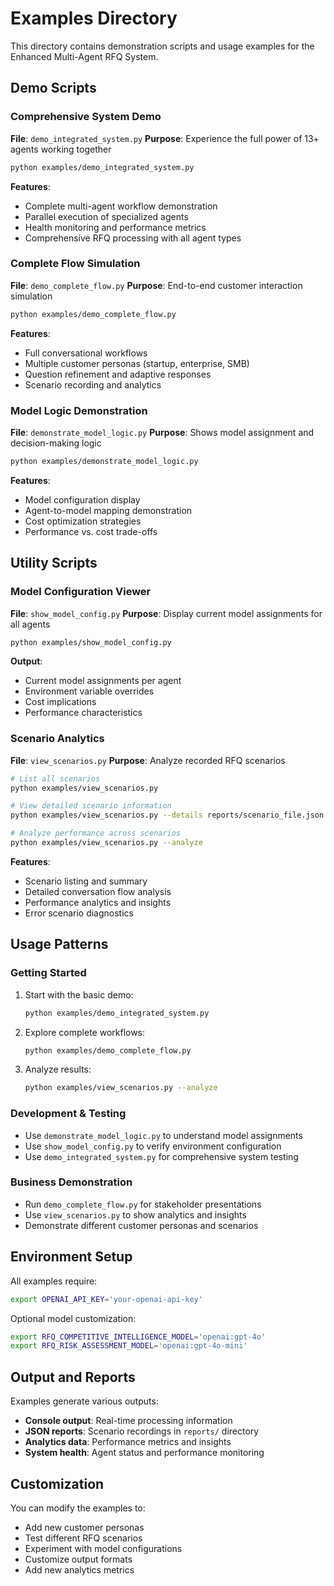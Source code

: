 # Examples Directory

This directory contains demonstration scripts and usage examples for the Enhanced Multi-Agent RFQ System.

## Demo Scripts

### **Comprehensive System Demo**
**File**: `demo_integrated_system.py`
**Purpose**: Experience the full power of 13+ agents working together

```bash
python examples/demo_integrated_system.py
```

**Features**:
- Complete multi-agent workflow demonstration
- Parallel execution of specialized agents
- Health monitoring and performance metrics
- Comprehensive RFQ processing with all agent types

### **Complete Flow Simulation**
**File**: `demo_complete_flow.py`
**Purpose**: End-to-end customer interaction simulation

```bash
python examples/demo_complete_flow.py
```

**Features**:
- Full conversational workflows
- Multiple customer personas (startup, enterprise, SMB)
- Question refinement and adaptive responses
- Scenario recording and analytics

### **Model Logic Demonstration**
**File**: `demonstrate_model_logic.py`
**Purpose**: Shows model assignment and decision-making logic

```bash
python examples/demonstrate_model_logic.py
```

**Features**:
- Model configuration display
- Agent-to-model mapping demonstration
- Cost optimization strategies
- Performance vs. cost trade-offs

## Utility Scripts

### **Model Configuration Viewer**
**File**: `show_model_config.py`
**Purpose**: Display current model assignments for all agents

```bash
python examples/show_model_config.py
```

**Output**:
- Current model assignments per agent
- Environment variable overrides
- Cost implications
- Performance characteristics

### **Scenario Analytics**
**File**: `view_scenarios.py`
**Purpose**: Analyze recorded RFQ scenarios

```bash
# List all scenarios
python examples/view_scenarios.py

# View detailed scenario information
python examples/view_scenarios.py --details reports/scenario_file.json

# Analyze performance across scenarios
python examples/view_scenarios.py --analyze
```

**Features**:
- Scenario listing and summary
- Detailed conversation flow analysis
- Performance analytics and insights
- Error scenario diagnostics

## Usage Patterns

### **Getting Started**
1. Start with the basic demo:
   ```bash
   python examples/demo_integrated_system.py
   ```

2. Explore complete workflows:
   ```bash
   python examples/demo_complete_flow.py
   ```

3. Analyze results:
   ```bash
   python examples/view_scenarios.py --analyze
   ```

### **Development & Testing**
- Use `demonstrate_model_logic.py` to understand model assignments
- Use `show_model_config.py` to verify environment configuration
- Use `demo_integrated_system.py` for comprehensive system testing

### **Business Demonstration**
- Run `demo_complete_flow.py` for stakeholder presentations
- Use `view_scenarios.py` to show analytics and insights
- Demonstrate different customer personas and scenarios

## Environment Setup

All examples require:
```bash
export OPENAI_API_KEY='your-openai-api-key'
```

Optional model customization:
```bash
export RFQ_COMPETITIVE_INTELLIGENCE_MODEL='openai:gpt-4o'
export RFQ_RISK_ASSESSMENT_MODEL='openai:gpt-4o-mini'
```

## Output and Reports

Examples generate various outputs:
- **Console output**: Real-time processing information
- **JSON reports**: Scenario recordings in `reports/` directory
- **Analytics data**: Performance metrics and insights
- **System health**: Agent status and performance monitoring

## Customization

You can modify the examples to:
- Add new customer personas
- Test different RFQ scenarios
- Experiment with model configurations
- Customize output formats
- Add new analytics metrics 
